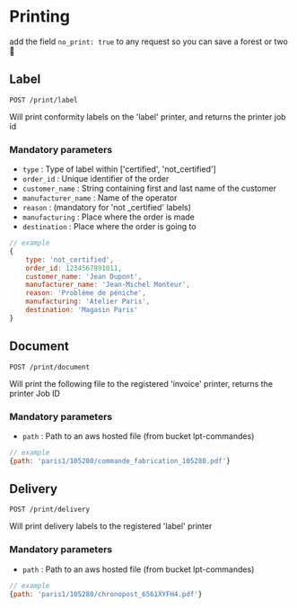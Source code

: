 # Printing #

add the field `no_print: true` to any request so you can save a forest or two :deciduous_tree:

## Label

	POST /print/label
	
Will print conformity labels on the 'label' printer, and returns the printer job id
	
### Mandatory parameters

- `type` : Type of label within ['certified', 'not_certified']
- `order_id` : Unique identifier of the order
- `customer_name` : String containing first and last name of the customer
- `manufacturer_name` : Name of the operator
- `reason` : (mandatory for 'not _certified' labels)
- `manufacturing` : Place where the order is made
- `destination` : Place where the order is going to


```javascript 
// example
{
	type: 'not_certified',
	order_id: 1234567891011,
	customer_name: 'Jean Dupont',
	manufacturer_name: 'Jean-Michel Monteur',
	reason: 'Problème de péniche',
	manufacturing: 'Atelier Paris',
	destination: 'Magasin Paris'
}
```
## Document

	POST /print/document
	
Will print the following file to the registered 'invoice' printer, returns the printer Job ID
	
### Mandatory parameters

- `path` : Path to an aws hosted file (from bucket lpt-commandes)
```javascript 
// example
{path: 'paris1/105280/commande_fabrication_105280.pdf'}
```
## Delivery

	POST /print/delivery
	
Will print delivery labels to the registered 'label' printer
	
### Mandatory parameters

- `path` : Path to an aws hosted file (from bucket lpt-commandes)
```javascript 
// example
{path: 'paris1/105280/chronopost_6561XYFH4.pdf'}
```
